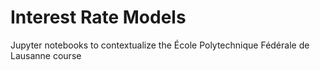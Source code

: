 # Interest Rate Models
Jupyter notebooks to contextualize the École Polytechnique Fédérale de Lausanne course

